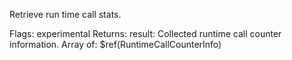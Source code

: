 Retrieve run time call stats.

Flags: experimental
Returns:
result: Collected runtime call counter information.
	Array of: $ref(RuntimeCallCounterInfo) 

